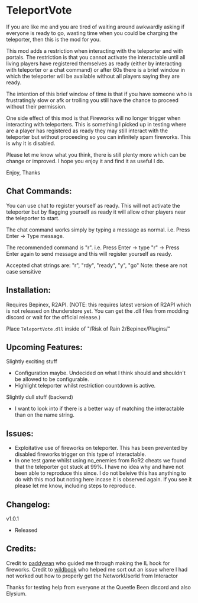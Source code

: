 # TeleportVote
If you are like me and you are tired of waiting around awkwardly asking if everyone is ready to go, wasting time when you could be charging the teleporter, then this is the mod for you.

This mod adds a restriction when interacting with the teleporter and with portals. The restriction is that you cannot activate the interactable until all living players have registered themselves as ready (either by interacting with teleporter or a chat command) or after 60s there is a brief window in which the teleporter will be available without all players saying they are ready.

The intention of this brief window of time is that if you have someone who is frustratingly slow or afk or trolling you still have the chance to proceed without their permission.

One side effect of this mod is that Fireworks will no longer trigger when interacting with teleporters. This is something I picked up in testing where are a player has registered as ready they may still interact with the teleporter but without proceeding so you can infinitely spam fireworks. This is why it is disabled.

Please let me know what you think, there is still plenty more which can be change or improved. I hope you enjoy it and find it as useful I do.

Enjoy,
Thanks

## Chat Commands:

You can use chat to register yourself as ready. This will not activate the teleporter but by flagging yourself as ready it will allow other players near the teleporter to start.

The chat command works simply by typing a message as normal. i.e. Press Enter -> Type message.

The recommended command is "r". i.e. Press Enter -> type "r" -> Press Enter again to send message and this will register yourself as ready.

Accepted chat strings are: "r", "rdy", "ready", "y", "go"
Note: these are not case sensitive

## Installation:

Requires Bepinex, R2API. 
(NOTE: this requires latest version of R2API which is not released on thunderstore yet. You can get the .dll files from modding discord or wait for the official release.)

Place `TeleportVote.dll` inside of "/Risk of Rain 2/Bepinex/Plugins/"

## Upcoming Features:

Slightly exciting stuff
- Configuration maybe. Undecided on what I think should and shouldn't be allowed to be configurable.
- Highlight teleporter whilst restriction countdown is active.

Slightly dull stuff (backend)
- I want to look into if there is a better way of matching the interactable than on the name string.

## Issues:

- Exploitative use of fireworks on teleporter. This has been prevented by disabled fireworks trigger on this type of interactable.
- In one test game whilst using no_enemies from RoR2 cheats we found that the teleporter got stuck at 99%. I have no idea why and have not been able to reproduce this since. I do not beleive this has anything to do with this mod but noting here incase it is observed again. If you see it please let me know, including steps to reproduce.

## Changelog:

v1.0.1 
- Released

## Credits:

Credit to [paddywan](https://thunderstore.io/package/paddywan/) who guided me through making the IL hook for fireworks.
Credit to [wildbook](https://github.com/wildbook/R2Mods) who helped me sort out an issue where I had not worked out how to properly get the NetworkUserId from Interactor

Thanks for testing help from everyone at the Queetle Been discord and also Elysium.